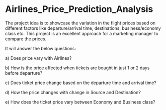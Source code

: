 # Airlines_Price_Prediction_Analysis
The project idea is to showcase the variation in the flight prices based on different factors like departure/arrival time, destinations, business/economy class etc.
This project is an excellent approach for a marketing manager to compare the prices.

It will answer the below questions:

a) Does price vary with Airlines?

b) How is the price affected when tickets are bought in just 1 or 2 days before departure?

c) Does ticket price change based on the departure time and arrival time?

d) How the price changes with change in Source and Destination?

e) How does the ticket price vary between Economy and Business class?
